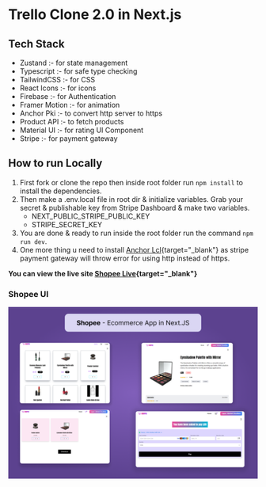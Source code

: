 # Trello Clone 2.0 in Next.js

## Tech Stack

- Zustand :- for state management
- Typescript :- for safe type checking
- TailwindCSS :- for CSS
- React Icons :- for icons
- Firebase :- for Authentication
- Framer Motion :- for animation
- Anchor Pki :- to convert http server to https
- Product API :- to fetch products
- Material UI :- for rating UI Component
- Stripe :- for payment gateway

## How to run Locally

1. First fork or clone the repo then inside root folder run `npm install` to install the dependencies.
2. Then make a .env.local file in root dir & initialize variables. Grab your secret & publishable key from Stripe Dashboard & make two variables.
   - NEXT_PUBLIC_STRIPE_PUBLIC_KEY
   - STRIPE_SECRET_KEY
3. You are done & ready to run inside the root folder run the command `npm run dev`.
4. One more thing u need to install [Anchor Lcl](https://lcl.host/){target="_blank"} as stripe payment gateway will throw error for using http instead of https.

**You can view the live site [Shopee Live](https://next-js-e-commerce-store-redux.vercel.app/){target="_blank"}**

### Shopee UI

![App UI](./src/ecommerce.png)
